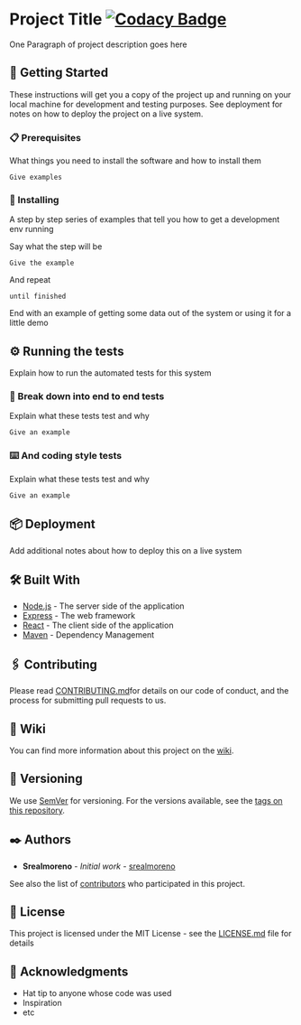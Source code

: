 [tags]:        https://github.com/{{username}}/{{repo}}/tags
[wiki]:        https://github.com/{{username}}/{{repo}}/wiki
[contributors]:https://github.com/{{username}}/{{repo}}/graphs/contributors

# Project Title [![Codacy Badge](https://app.codacy.com/project/badge/Grade/0996f1ff10d7493e80f422c557426b21)](https://app.codacy.com/gh/srealmoreno/react-project-template/dashboard?utm_source=gh&utm_medium=referral&utm_content=&utm_campaign=Badge_grade)

One Paragraph of project description goes here

## 🚀 Getting Started

These instructions will get you a copy of the project up and running on your local
machine for development and testing purposes. See deployment for notes on how to
deploy the project on a live system.

### 📋 Prerequisites

What things you need to install the software and how to install them

```plain
Give examples
```

### 🔧 Installing

A step by step series of examples that tell you how to get a development env running

Say what the step will be

```plain
Give the example
```

And repeat

```plain
until finished
```

End with an example of getting some data out of the system or using it for a little
demo

## ⚙️ Running the tests

Explain how to run the automated tests for this system

### 🔩 Break down into end to end tests

Explain what these tests test and why

```pain
Give an example
```

### ⌨️ And coding style tests

Explain what these tests test and why

```pain
Give an example
```

## 📦 Deployment

Add additional notes about how to deploy this on a live system

## 🛠️ Built With

* [Node.js](https://nodejs.org) - The server side of the application
* [Express](https://expressjs.com) - The web framework
* [React](https://reactjs.org) - The client side of the application
* [Maven](https://maven.apache.org/) - Dependency Management

## 🖇️ Contributing

Please read [CONTRIBUTING.md](CONTRIBUTING.md)for details on our code of conduct,
and the process for submitting pull requests to us.

## 📖 Wiki

You can find more information about this project on the [wiki][wiki].

## 📌 Versioning

We use [SemVer](http://semver.org/) for versioning. For the versions available,
see the [tags on this repository][tags].

## ✒️ Authors

* **Srealmoreno** - *Initial work* - [srealmoreno](https://github.com/srealmoreno)

See also the list of [contributors][contributors] who participated in this project.

## 📄 License

This project is licensed under the MIT License - see the [LICENSE.md](../LICENSE.md)
file for details

## 🎁 Acknowledgments

* Hat tip to anyone whose code was used
* Inspiration
* etc
